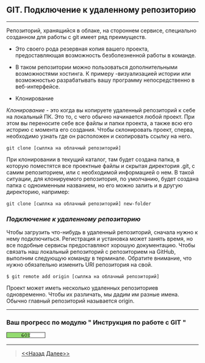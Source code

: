 ## GIT. Подключение к удаленному репозиторию
---

Репозиторий, хранящийся в облаке, на стороннем сервисе, специально 
созданном для работы с git имеет ряд преимуществ. 
* Это своего рода резервная копия вашего проекта, предоставляющая 
возможность безболезненной работы в команде.    
*  В таком репозитории можно пользоваться дополнительными 
возможностями хостинга. К примеру -визуализацией истории или 
возможностью  разрабатывать вашу программу непосредственно в 
веб-интерфейсе.

* Клонирование

*Клонирование* - это когда вы копируете удаленный репозиторий к 
себе на локальный ПК. Это то, с чего обычно начинается любой 
проект. При этом вы переносите себе все файлы и папки проекта, а 
также всю его историю с момента его создания. Чтобы склонировать 
проект, сперва, необходимо узнать где он расположен и скопировать
ссылку на него. 

```
git clone [сыллка на облачный репозиторий]
```

При клонировании в текущий каталог, там будет создана папка, в 
которую поместятся все проектные файлы и скрытая директория .git, с 
самим репозиторием, или с необходимой информацией о нем. В такой 
ситуации, для клонируемого репозитория, по умолчанию, будет создана 
папка с одноименным названием, но его можно залить и в другую 
директорию, например:

```
git clone [сыллка на облачный репозиторий] new-folder
```
### ***Подключение к удаленному репозиторию***

Чтобы загрузить что-нибудь в удаленный репозиторий, сначала нужно к
нему подключиться. Регистрация и установка может занять время, но 
все подобные сервисы предоставляют хорошую документацию.
Чтобы связать наш локальный репозиторий с репозиторием на GitHub, 
выполним следующую команду в терминале. Обратите внимание, что 
нужно обязательно изменить URI репозитория на свой.

```
$ git remote add origin [сыллка на облачный репозиторий]
```
Проект может иметь несколько удаленных репозиториев одновременно. Чтобы их различать, мы дадим им разные имена. Обычно главный репозиторий называется origin.


---
### **Ваш прогресс по модулю " Инструкция по работе с GIT "**

![](./green_93DB70/60perc.png)

---
>[<<Назад](./startmenu4.md) [Далее>>](./sendchange.md)
